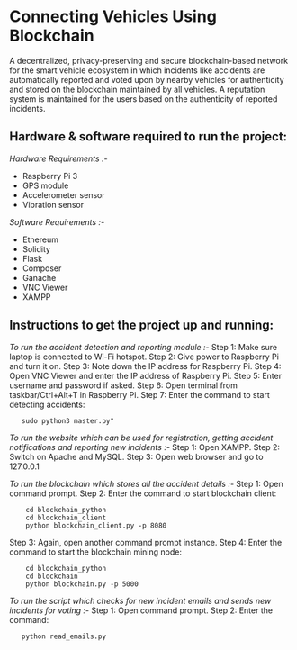 # Connecting Vehicles Using Blockchain

A decentralized, privacy-preserving and secure blockchain-based network for the smart vehicle ecosystem in which incidents like accidents are automatically reported and voted upon by nearby vehicles for authenticity and stored on the blockchain maintained by all vehicles. A reputation system is maintained for the users based on the authenticity of reported incidents.


## Hardware & software required to run the project:
*Hardware Requirements :-*
* Raspberry Pi 3
* GPS module
* Accelerometer sensor
* Vibration sensor

*Software Requirements :-*
* Ethereum
* Solidity
* Flask
* Composer
* Ganache
* VNC Viewer
* XAMPP


## Instructions to get the project up and running:
*To run the accident detection and reporting module :-*
Step 1: Make sure laptop is connected to Wi-Fi hotspot.
Step 2: Give power to Raspberry Pi and turn it on.
Step 3: Note down the IP address for Raspberry Pi.
Step 4: Open VNC Viewer and enter the IP address of Raspberry Pi.
Step 5: Enter username and password if asked.
Step 6: Open terminal from taskbar/Ctrl+Alt+T in Raspberry Pi.
Step 7: Enter the command to start detecting accidents:
```
   sudo python3 master.py"
```

*To run the website which can be used for registration, getting accident notifications and reporting new incidents :-*
Step 1: Open XAMPP.
Step 2: Switch on Apache and MySQL.
Step 3: Open web browser and go to 127.0.0.1

*To run the blockchain which stores all the accident details :-*
Step 1: Open command prompt.
Step 2: Enter the command to start blockchain client:
```
	cd blockchain_python
	cd blockchain_client
	python blockchain_client.py -p 8080
```
Step 3: Again, open another command prompt instance.
Step 4: Enter the command to start the blockchain mining node:
```
	cd blockchain_python
	cd blockchain
	python blockchain.py -p 5000
```

*To run the script which checks for new incident emails and sends new incidents for voting :-*
Step 1: Open command prompt.
Step 2: Enter the command:
```
   python read_emails.py
```
